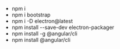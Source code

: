 - npm i
- npm i bootstrap
- npm i -D electron@latest
- npm install --save-dev electron-packager
- npm install -g @angular/cli
- npm install @angular/cli

